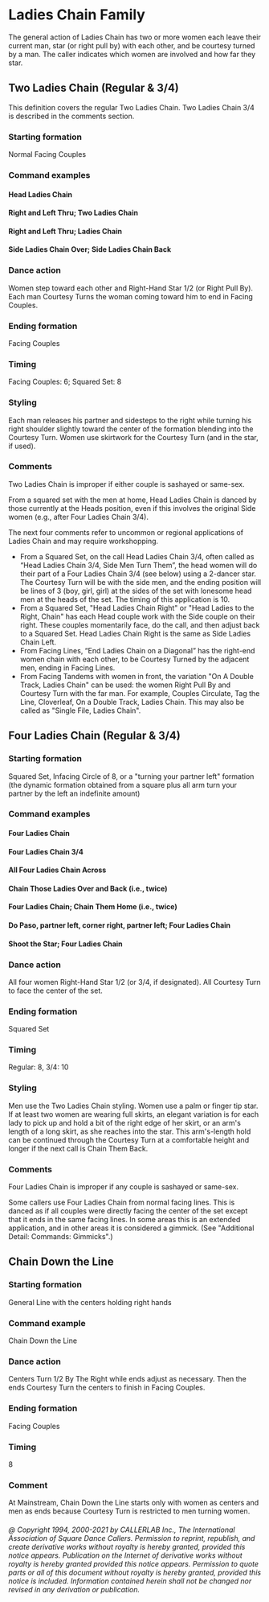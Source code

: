 
# Ladies Chain Family

The general action of Ladies Chain has two or more women each
leave their current man, star (or right pull by) with each other, and
be courtesy turned by a man. The caller indicates which women are
involved and how far they star.

## Two Ladies Chain (Regular & 3/4)

This definition covers the regular Two Ladies Chain. Two Ladies
Chain 3/4 is described in the comments section.

### Starting formation

Normal Facing Couples

### Command examples

#### Head Ladies Chain
#### Right and Left Thru; Two Ladies Chain
#### Right and Left Thru; Ladies Chain
#### Side Ladies Chain Over; Side Ladies Chain Back

### Dance action

Women step toward each other and Right-Hand Star
1/2 (or Right Pull By). Each man Courtesy Turns the woman coming
toward him to end in Facing Couples.

### Ending formation

Facing Couples

### Timing

Facing Couples: 6; Squared Set: 8


### Styling

Each man releases his partner and sidesteps to the
right while turning his right shoulder slightly toward the center of
the formation blending into the Courtesy Turn. Women use skirtwork for
the Courtesy Turn (and in the star, if used).

### Comments

Two Ladies Chain is improper if either couple is sashayed or
same-sex.

From a squared set with the men at home, Head Ladies Chain is
danced by those currently at the Heads position, even if this
involves the original Side women (e.g., after Four Ladies Chain 3/4).

The next four comments refer to uncommon or regional
applications of Ladies Chain and may require workshopping.

- From a Squared Set, on the call Head Ladies Chain 3/4, often
called as “Head Ladies Chain 3/4, Side Men Turn Them”, the head
women will do their part of a Four Ladies Chain 3/4 (see below)
using a 2-dancer star. The Courtesy Turn will be with the side men,
and the ending position will be lines of 3 (boy, girl, girl) at the
sides of the set with lonesome head men at the heads of the set. The
timing of this application is 10.
- From a Squared Set, "Head Ladies Chain Right" or "Head
Ladies to the Right, Chain" has each Head couple work with the Side
couple on their right. These couples momentarily face, do the call,
and then adjust back to a Squared Set. Head Ladies Chain Right is
the same as Side Ladies Chain Left.
- From Facing Lines, “End Ladies Chain on a Diagonal” has the
right-end women chain with each other, to be Courtesy Turned by the
adjacent men, ending in Facing Lines.
- From Facing Tandems with women in front, the variation "On A
Double Track, Ladies Chain" can be used: the women Right Pull By and
Courtesy Turn with the far man. For example, Couples Circulate, Tag
the Line, Cloverleaf, On a Double Track, Ladies Chain. This may also
be called as "Single File, Ladies Chain".

## Four Ladies Chain (Regular & 3/4)

### Starting formation

Squared Set, Infacing Circle of 8, or a
"turning your partner left" formation (the dynamic formation
obtained from a square plus all arm turn your partner by the left an
indefinite amount)

### Command examples

#### Four Ladies Chain
#### Four Ladies Chain 3/4
#### All Four Ladies Chain Across
#### Chain Those Ladies Over and Back (i.e., twice)
#### Four Ladies Chain; Chain Them Home (i.e., twice)
#### Do Paso, partner left, corner right, partner left; Four Ladies Chain
#### Shoot the Star; Four Ladies Chain

### Dance action

All four women Right-Hand Star 1/2 (or 3/4, if
designated). All Courtesy Turn to face the center of the set.


### Ending formation

Squared Set

### Timing

Regular: 8, 3/4: 10

### Styling

Men use the Two Ladies Chain styling. Women use a palm
or finger tip star. If at least two women are wearing full skirts, an
elegant variation is for each lady to pick up and hold a bit of the
right edge of her skirt, or an arm's length of a long skirt, as she
reaches into the star. This arm's-length hold can be continued through
the Courtesy Turn at a comfortable height and longer if the next call
is Chain Them Back.

### Comments

Four Ladies Chain is improper if any couple is
sashayed or same-sex.

Some callers use Four Ladies Chain from normal
facing lines. This is danced as if all couples were directly facing
the center of the set except that it ends in the same facing lines. In
some areas this is an extended application, and in other areas it is
considered a gimmick. (See "Additional Detail: Commands:
Gimmicks".)


## Chain Down the Line

### Starting formation

General Line with the centers holding right hands

### Command example

Chain Down the Line

### Dance action

Centers Turn 1/2 By The Right while ends adjust as necessary.
Then the ends Courtesy Turn the centers to finish in Facing Couples.

### Ending formation

Facing Couples

### Timing

8

### Comment

At Mainstream, Chain Down the Line starts only with women as
centers and men as ends because Courtesy Turn is restricted to men
turning women.

###### @ Copyright 1994, 2000-2021 by CALLERLAB Inc., The International Association of Square Dance Callers. Permission to reprint, republish, and create derivative works without royalty is hereby granted, provided this notice appears. Publication on the Internet of derivative works without royalty is hereby granted provided this notice appears. Permission to quote parts or all of this document without royalty is hereby granted, provided this notice is included. Information contained herein shall not be changed nor revised in any derivation or publication.

